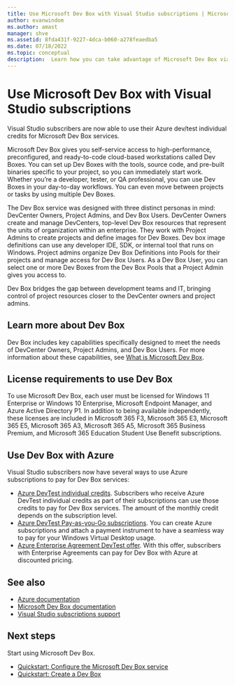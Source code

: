 ```yaml
---
title: Use Microsoft Dev Box with Visual Studio subscriptions | Microsoft Docs
author: evanwindom
ms.author: amast
manager: shve
ms.assetid: 8fda431f-9227-4dca-b060-a278feaedba5
ms.date: 07/18/2022
ms.topic: conceptual
description:  Learn how you can take advantage of Microsoft Dev Box via your Visual Studio subscription 
---
```


# Use Microsoft Dev Box with Visual Studio subscriptions

Visual Studio subscribers are now able to use their Azure dev/test individual credits for Microsoft Dev Box services. 

Microsoft Dev Box gives you self-service access to high-performance, preconfigured, and ready-to-code cloud-based workstations called Dev Boxes. You can set up Dev Boxes with the tools, source code, and pre-built binaries specific to your project, so you can immediately start work. Whether you’re a developer, tester, or QA professional, you can use Dev Boxes in your day-to-day workflows. You can even move between projects or tasks by using multiple Dev Boxes.

The Dev Box service was designed with three distinct personas in mind: DevCenter Owners, Project Admins, and Dev Box Users. DevCenter Owners create and manage DevCenters, top-level Dev Box resources that represent the units of organization within an enterprise. They work with Project Admins to create projects and define images for Dev Boxes. Dev box image definitions can use any developer IDE, SDK, or internal tool that runs on Windows. Project admins organize Dev Box Definitions into Pools for their projects and manage access for Dev Box Users. As a Dev Box User, you can select one or more Dev Boxes from the Dev Box Pools that a Project Admin gives you access to.

Dev Box bridges the gap between development teams and IT, bringing control of project resources closer to the DevCenter owners and project admins.

## Learn more about Dev Box

Dev Box includes key capabilities specifically designed to meet the needs of DevCenter Owners, Project Admins, and Dev Box Users.  For more information about these capabilities, see [What is Microsoft Dev Box](https://review.docs.microsoft.com/azure/dev-box/overview-what-is-microsoft-dev-box?branch=pr-en-us-203750).

## License requirements to use Dev Box

To use Microsoft Dev Box, each user must be licensed for Windows 11 Enterprise or Windows 10 Enterprise, Microsoft Endpoint Manager, and Azure Active Directory P1. 
In addition to being available independently, these licenses are included in Microsoft 365 F3, Microsoft 365 E3, Microsoft 365 E5, Microsoft 365 A3, Microsoft 365 A5, Microsoft 365 Business Premium, and Microsoft 365 Education Student Use Benefit subscriptions.


## Use Dev Box with Azure 

Visual Studio subscribers now have several ways to use Azure subscriptions to pay for Dev Box services:
+ [Azure DevTest individual credits](/azure/devtest/offer/quickstart-individual-credit).  Subscribers who receive Azure DevTest individual credits as part of their subscriptions can use those credits to pay for Dev Box services.  The amount of the monthly credit depends on the subscription level.
+ [Azure DevTest Pay-as-you-Go subscriptions](https://azure.microsoft.com/offers/ms-azr-0023p/).  You can create Azure subscriptions and attach a payment instrument to have a seamless way to pay for your Windows Virtual Desktop usage. 
+ [Azure Enterprise Agreement DevTest offer](/azure/devtest/offer/quickstart-create-enterprise-devtest-subscriptions).  With this offer, subscribers with Enterprise Agreements can pay for Dev Box with Azure at discounted pricing. 

## See also

+ [Azure documentation](/azure/)
+ [Microsoft Dev Box documentation](/azure/dev-box/)
+ [Visual Studio subscriptions support](https://my.visualstudio.com/gethelp)

## Next steps

Start using Microsoft Dev Box.
+ [Quickstart: Configure the Microsoft Dev Box service](https://review.docs.microsoft.com/en-us/azure/dev-box/quickstart-configure-dev-box-service)
+ [Quickstart: Create a Dev Box](https://review.docs.microsoft.com/en-us/azure/dev-box/quickstart-create-dev-box)
